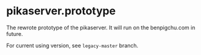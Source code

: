 # pikaserver.prototype

The rewrote prototype of the pikaserver. It will run on the benpigchu.com in future.

For current using version, see `legacy-master` branch.